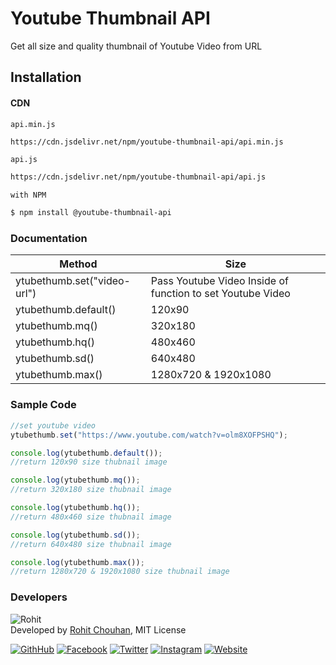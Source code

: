 # Youtube Thumbnail API
Get all size and quality thumbnail of Youtube Video from URL

## Installation

#### CDN
`api.min.js`
```sh
https://cdn.jsdelivr.net/npm/youtube-thumbnail-api/api.min.js
```

`api.js`
```sh
https://cdn.jsdelivr.net/npm/youtube-thumbnail-api/api.js
```
`with NPM`
```sh
$ npm install @youtube-thumbnail-api
```
### Documentation

Method | Size
--------------------------------------|----------------------------------------
ytubethumb.set("video-url") | Pass Youtube Video Inside of function to set Youtube Video
ytubethumb.default() | 120x90
ytubethumb.mq() | 320x180
ytubethumb.hq() | 480x460
ytubethumb.sd() | 640x480
ytubethumb.max() | 1280x720 & 1920x1080

### Sample Code
```js
//set youtube video 
ytubethumb.set("https://www.youtube.com/watch?v=olm8XOFPSHQ");

console.log(ytubethumb.default());
//return 120x90 size thubnail image

console.log(ytubethumb.mq());
//return 320x180 size thubnail image

console.log(ytubethumb.hq());
//return 480x460 size thubnail image

console.log(ytubethumb.sd());
//return 640x480 size thubnail image

console.log(ytubethumb.max());
//return 1280x720 & 1920x1080 size thubnail image
```

### Developers
![Rohit](http://graph.facebook.com/100004453384015/picture?type=square)\
Developed by [Rohit Chouhan](https://rohitchouhan.com),  MIT License

[![GithHub](https://img.shields.io/badge/Developed%20By-%40github%2Frohit--chouhan-green)](https://github.com/rohit-chouhan)
[![Facebook](https://img.shields.io/badge/Facebook-%40itsrohitofficialprofile-blue)](https://facebook.com/itsrohitofficialprofile)
[![Twitter](https://img.shields.io/badge/Twitter-%40itsrealrohit-blue)](https://twitter.com/itsrealrohit)
[![Instagram](https://img.shields.io/badge/Instagram-%40rohitchauhanofficial-orange)](https://instagram.com/rohitchauhanofficial)
[![Website](https://img.shields.io/badge/Website-rohitchouhan.com-yellow)](https://rohitchouhan.com)
